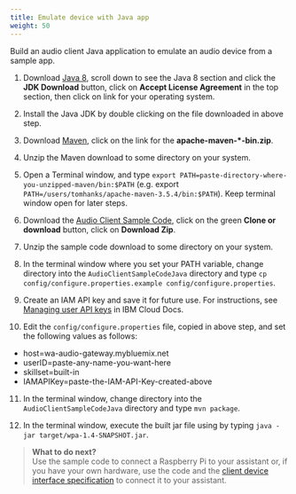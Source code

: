 ```yaml
---
title: Emulate device with Java app
weight: 50
---
```


Build an audio client Java application to emulate an audio device from a sample app.  

1. Download [Java 8](http://www.oracle.com/technetwork/java/javase/downloads), scroll down to see the Java 8 section and click the **JDK Download** button, click on **Accept License Agreement** in the top section, then click on link for your operating system.

2. Install the Java JDK by double clicking on the file downloaded in above step.

3. Download [Maven](https://maven.apache.org/download.cgi), click on the link for the **apache-maven-*-bin.zip**.

4. Unzip the Maven download to some directory on your system.

5. Open a Terminal window, and type `export PATH=paste-directory-where-you-unzipped-maven/bin:$PATH` (e.g. export `PATH=/users/tomhanks/apache-maven-3.5.4/bin:$PATH`).  Keep terminal window open for later steps.

6. Download the [Audio Client Sample Code](https://github.com/Watson-Personal-Assistant/AudioClientSampleCodeJava), click on the green **Clone or download** button, click on **Download Zip**.

7. Unzip the sample code download to some directory on your system.

8. In the terminal window where you set your PATH variable, change directory into the `AudioClientSampleCodeJava` directory and type `cp config/configure.properties.example config/configure.properties`.

9. Create an IAM API key and save it for future use.  For instructions, see [Managing user API keys](https://console.bluemix.net/docs/iam/userid_keys.html#userapikey) in IBM Cloud Docs.

10. Edit the `config/configure.properties` file, copied in above step, and set the following values as follows:
  - host=wa-audio-gateway.mybluemix.net
  - userID=paste-any-name-you-want-here
  - skillset=built-in
  - IAMAPIKey=paste-the-IAM-API-Key-created-above

11. In the terminal window, change directory into the `AudioClientSampleCodeJava` directory and type `mvn package`.

12. In the terminal window, execute the built jar file using by typing `java -jar target/wpa-1.4-SNAPSHOT.jar`.

> **What to do next?**<br/>
Use the sample code to connect a Raspberry Pi to your assistant or, if you have your own hardware, use the code and the [client device interface specification]({{site.baseurl}}/audio/interface/) to connect it to your assistant.